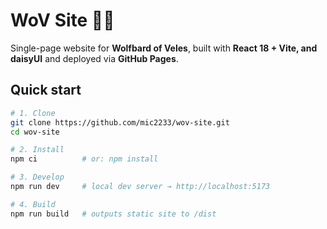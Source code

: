 # WoV Site 🐺🎸

Single-page website for **Wolfbard of Veles**, built with **React 18 + Vite, and daisyUI** and deployed via **GitHub Pages**.

## Quick start

```bash
# 1. Clone
git clone https://github.com/mic2233/wov-site.git
cd wov-site

# 2. Install
npm ci          # or: npm install

# 3. Develop
npm run dev     # local dev server → http://localhost:5173

# 4. Build
npm run build   # outputs static site to /dist
